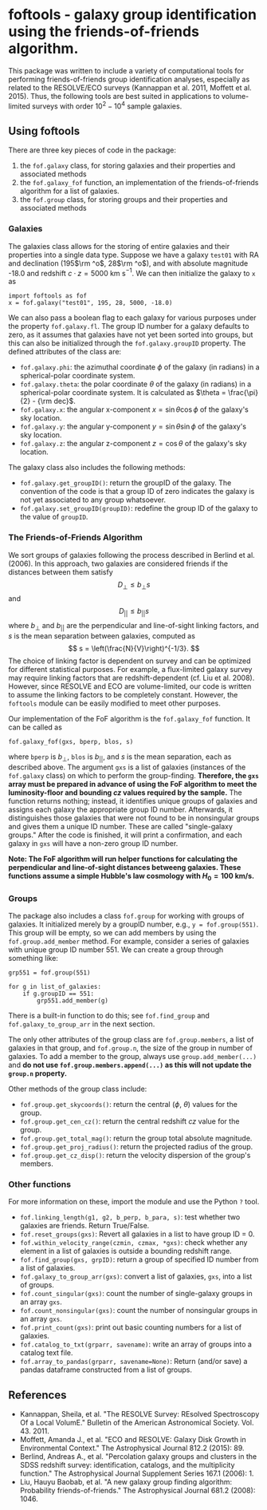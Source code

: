 # foftools - galaxy group identification using the friends-of-friends algorithm.


This package was written to include a variety of computational tools for performing friends-of-friends group identification analyses, especially as related to the RESOLVE/ECO surveys (Kannappan et al. 2011, Moffett et al. 2015). Thus, the following tools are best suited in applications to volume-limited surveys with order $10^2 - 10^4$ sample galaxies.

## Using foftools
There are three key pieces of code in the package:
1. the `fof.galaxy` class, for storing galaxies and their properties and associated methods
2. the `fof.galaxy_fof` function, an implementation of the friends-of-friends algorithm for a list of galaxies.
3. the `fof.group` class, for storing groups and their properties and associated methods


### Galaxies
The galaxies class allows for the storing of entire galaxies and their properties into a single data type.
Suppose we have a galaxy `test01` with RA and declination (195$\rm ^o$, 28$\rm ^o$), and with absolute magnitude -18.0 and redshift $c \cdot z = 5000$ km s$^{-1}$. We can then initialize the galaxy to `x` as
```
import foftools as fof
x = fof.galaxy("test01", 195, 28, 5000, -18.0)
```
We can also pass a boolean flag to each galaxy for various purposes under the property `fof.galaxy.fl`. The group ID number for a galaxy defaults to zero, as it assumes that galaxies have not yet been sorted into groups, but this can also be initialized through the `fof.galaxy.groupID` property. The defined attributes of the class are:
-  `fof.galaxy.phi`: the azimuthal coordinate $\phi$ of the galaxy (in radians) in a spherical-polar coordinate system.
-  `fof.galaxy.theta`: the polar coordinate $\theta$ of the galaxy (in radians) in a spherical-polar coordinate system. It is calculated as $\theta = \frac{\pi}{2} - {\rm dec}$.
- `fof.galaxy.x`: the angular x-component $x = \sin\theta\cos\phi$ of the galaxy's sky location.
- `fof.galaxy.y`: the angular y-component $y = \sin\theta\sin\phi$ of the galaxy's sky location.
- `fof.galaxy.z`: the angular z-component $z = \cos\theta$ of the galaxy's sky location.

The galaxy class also includes the following methods:
- `fof.galaxy.get_groupID()`: return the groupID of the galaxy. The convention of the code is that a group ID of zero indicates the galaxy is not yet associated to any group whatsoever.
- `fof.galaxy.set_groupID(groupID)`: redefine the group ID of the galaxy to the value of `groupID`.

### The Friends-of-Friends Algorithm
We sort groups of galaxies following the process described in Berlind et al. (2006). In this approach, two galaxies are considered friends if the distances between them satisfy
$$ D_\perp \leq b_\perp s $$
and
$$ D_{||} \leq b_{||} s$$
where $b_\perp$ and $b_{||}$ are the perpendicular and line-of-sight linking factors, and $s$ is the mean separation between galaxies, computed as 
$$ s = \left(\frac{N}{V}\right)^{-1/3}. $$
The choice of linking factor is dependent on survey and can be optimized for different statistical purposes. For example, a flux-limited galaxy survey may require linking factors that are redshift-dependent (cf. Liu et al. 2008). However, since RESOLVE and ECO are volume-limited, our code is written to assume the linking factors to be completely constant. However, the `foftools` module can be easily modified to meet other purposes.

Our implementation of the FoF algorithm is the `fof.galaxy_fof` function. It can be called as
```
fof.galaxy_fof(gxs, bperp, blos, s)
```
where `bperp` is $b_\perp$, `blos` is $b_{||}$, and $s$ is the mean separation, each as described above. The argument `gxs` is a list of galaxies (instances of the `fof.galaxy` class) on which to perform the group-finding. **Therefore, the `gxs` array must be prepared in advance of using the FoF algorithm to meet the luminosity-floor and bounding $cz$ values required by the sample.** The function returns nothing; instead, it identifies unique groups of galaxies and assigns each galaxy the appropriate group ID number. Afterwards, it distinguishes those galaxies that were not found to be in nonsingular groups and gives them a unique ID number. These are called "single-galaxy groups." After the code is finished, it will print a confirmation, and each galaxy in `gxs` will have a non-zero group ID number.

**Note: The FoF algorithm will run helper functions for calculating the perpendicular and line-of-sight distances betweeng galaxies. These functions assume a simple Hubble's law cosmology with $H_0 = 100$ km/s.**


### Groups

The package also includes a class `fof.group` for working with groups of galaxies. It initialized merely by a groupID number, e.g., `y = fof.group(551)`. This group will be empty, so we can add members by using the `fof.group.add_member` method. For example, consider a series of galaxies with unique group ID number 551. We can create a group through something like:
```
grp551 = fof.group(551)

for g in list_of_galaxies:
    if g.groupID == 551:
        grp551.add_member(g)
```
There is a built-in function to do this; see `fof.find_group` and `fof.galaxy_to_group_arr` in the next section.


The only other attributes of the group class are `fof.group.members`, a list of galaxies in that group, and `fof.group.n`, the size of the group in number of galaxies. To add a member to the group, always use `group.add_member(...)` and **do not use `fof.group.members.append(...)` as this will not update the `group.n` property.**

Other methods of the group class include:
- `fof.group.get_skycoords()`: return the central ($\phi$, $\theta$) values for the group.
- `fof.group.get_cen_cz()`: return the central redshift $cz$ value for the group.
- `fof.group.get_total_mag()`: return the group total absolute magnitude.
- `fof.group.get_proj_radius()`: return the projected radius of the group.
- `fof.group.get_cz_disp()`: return the velocity dispersion of the group's members.




### Other functions
For more information on these, import the module and use the Python `?` tool.

- `fof.linking_length(g1, g2, b_perp, b_para, s)`: test whether two galaxies are friends. Return True/False.
- `fof.reset_groups(gxs)`: Revert all galaxies in a list to have group ID = 0.
- `fof.within_velocity_range(czmin, czmax, *gxs)`: check whether any element in a list of galaxies is outside a bounding redshift range. 
- `fof.find_group(gxs, grpID)`: return a group of specified ID number from a list of galaxies.
- `fof.galaxy_to_group_arr(gxs)`: convert a list of galaxies, `gxs`, into a list of groups.
- `fof.count_singular(gxs)`: count the number of single-galaxy groups in an array `gxs`.
- `fof.count_nonsingular(gxs)`: count the number of nonsingular groups in an array `gxs`.
- `fof.print_count(gxs)`: print out basic counting numbers for a list of galaxies.
- `fof.catalog_to_txt(grparr, savename)`: write an array of groups into a catalog text file. 
- `fof.array_to_pandas(grparr, savename=None)`: Return (and/or save) a pandas dataframe constructed from a list of groups.


## References
- Kannappan, Sheila, et al. "The RESOLVE Survey: REsolved Spectroscopy Of a Local VolumE." Bulletin of the American Astronomical Society. Vol. 43. 2011.
- Moffett, Amanda J., et al. "ECO and RESOLVE: Galaxy Disk Growth in Environmental Context." The Astrophysical Journal 812.2 (2015): 89.
- Berlind, Andreas A., et al. "Percolation galaxy groups and clusters in the SDSS redshift survey: identification, catalogs, and the multiplicity function." The Astrophysical Journal Supplement Series 167.1 (2006): 1.
- Liu, Hauyu Baobab, et al. "A new galaxy group finding algorithm: Probability friends-of-friends." The Astrophysical Journal 681.2 (2008): 1046.
